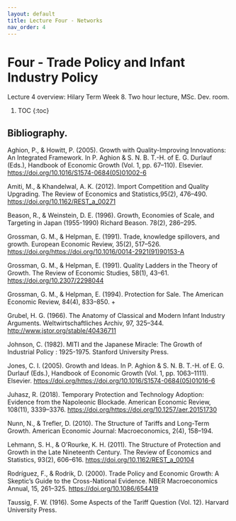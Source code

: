 ```yaml
---
layout: default
title: Lecture Four - Networks
nav_order: 4
---
```


# Four - Trade Policy and Infant Industry Policy

Lecture 4 overview: Hilary Term Week 8. Two hour lecture, MSc. Dev. room.

1. TOC
{:toc}



## Bibliography.

Aghion, P., & Howitt, P. (2005). Growth with Quality-Improving Innovations: An Integrated Framework. In P. Aghion & S. N. B. T.-H. of E. G. Durlauf (Eds.), Handbook of Economic Growth (Vol. 1, pp. 67–110). Elsevier. https://doi.org/10.1016/S1574-0684(05)01002-6

Amiti, M., & Khandelwal, A. K. (2012). Import Competition and Quality Upgrading. The Review of Economics and 
Statistics,95(2), 476–490. https://doi.org/10.1162/REST_a_00271

Beason, R., & Weinstein, D. E. (1996). Growth, Economies of Scale, and Targeting in Japan (1955-1990) Richard Beason. 78(2), 286–295.

Grossman, G. M., & Helpman, E. (1991). Trade, knowledge spillovers, and growth. European Economic Review, 35(2), 517–526. https://doi.org/https://doi.org/10.1016/0014-2921(91)90153-A

Grossman, G. M., & Helpman, E. (1991). Quality Ladders in the Theory of Growth. The Review of Economic Studies, 58(1), 43–61. https://doi.org/10.2307/2298044

Grossman, G. M., & Helpman, E. (1994). Protection for Sale. The American Economic Review, 84(4), 833–850. +

Grubel, H. G. (1966). The Anatomy of Classical and Modern Infant Industry Arguments. Weltwirtschaftliches Archiv, 97, 325–344. http://www.jstor.org/stable/40436711

Johnson, C. (1982). MITI and the Japanese Miracle: The Growth of Industrial Policy : 1925-1975. Stanford University Press.

Jones, C. I. (2005). Growth and Ideas. In P. Aghion & S. N. B. T.-H. of E. G. Durlauf (Eds.), Handbook of Economic Growth (Vol. 1, pp. 1063–1111). Elsevier. https://doi.org/https://doi.org/10.1016/S1574-0684(05)01016-6

Juhasz, R. (2018). Temporary Protection and Technology Adoption: Evidence from the Napoleonic Blockade. American Economic Review, 108(11), 3339–3376. https://doi.org/https://doi.org/10.1257/aer.20151730

Nunn, N., & Trefler, D. (2010). The Structure of Tariffs and Long-Term Growth. American Economic Journal: Macroeconomics, 2(4), 158–194.

Lehmann, S. H., & O’Rourke, K. H. (2011). The Structure of Protection and Growth in the Late Nineteenth Century. The Review of Economics and Statistics, 93(2), 606–616. https://doi.org/10.1162/REST_a_00104

Rodríguez, F., & Rodrik, D. (2000). Trade Policy and Economic Growth: A Skeptic’s Guide to the Cross-National Evidence. NBER Macroeconomics Annual, 15, 261–325. https://doi.org/10.1086/654419

Taussig, F. W. (1916). Some Aspects of the Tariff Question (Vol. 12). Harvard University Press.





